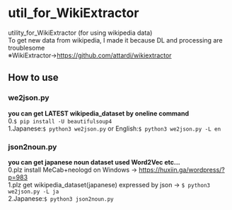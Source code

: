 # util_for_WikiExtractor
utility_for_WikiExtractor (for using wikipedia data)  
To get new data from wikipedia, I made it because DL and processing are troublesome  
※WikiExtractor→https://github.com/attardi/wikiextractor  

## How to use
### we2json.py
**you can get LATEST wikipedia_dataset by oneline command**  
0.`$ pip install -U beautifulsoup4`  
1.Japanese:`$ python3 we2json.py` or English:`$ python3 we2json.py -L en`  
### json2noun.py
**you can get japanese noun dataset used Word2Vec etc...**  
0.plz install MeCab+neologd on Windows → https://huxiin.ga/wordpress/?p=983  
1.plz get wikipedia_dataset(japanese) expressed by json → `$ python3 we2json.py -L ja`  
2.Japanese:`$ python3 json2noun.py`  
